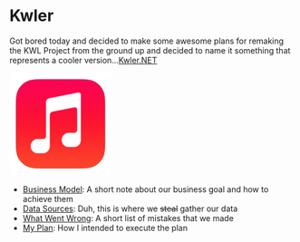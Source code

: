 # Kwler

Got bored today and decided to make some awesome plans for remaking the KWL Project from the ground up and decided to name it something that represents a cooler version...[Kwler.NET](https://kwler.net)

[![KWLer Logo](Assets/KwlerIcons.ico/apple-icon-180x180.png "KWLer Logo")](https://kwler.net)

- [Business Model](BUSINESS_MODEL.md): A short note about our business goal and how to achieve them
- [Data Sources](DATA_SOURCES.md): Duh, this is where we ~~steal~~ gather our data 
- [What Went Wrong](WENT_WRONG.md): A short list of mistakes that we made
- [My Plan](THE_PLAN.md): How I intended to execute the plan
